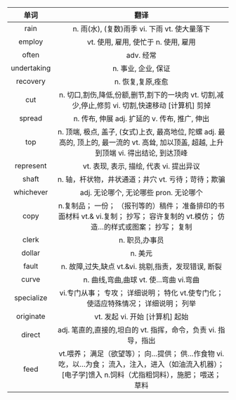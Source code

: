 |单词|翻译  |
|:--:|:--:| 
rain	|n. 雨(水), (复数)雨季 vi. 下雨 vt. 使大量落下
employ	|vt. 使用, 雇用, 使忙于 n. 使用, 雇用
often	|adv. 经常
undertaking	|n. 事业, 企业, 保证
recovery	|n. 恢复,复原,痊愈
cut	|n. 切口,割伤,降低,份额,删节,割下的一块肉 vt. 切割,减少,停止,修剪 vi. 切割,快速移动 [计算机] 剪掉
spread	|n. 传布, 伸展 adj. 扩延的 v. 传布, 推广, 伸出
top	|n. 顶端, 极点, 盖子, (女式)上衣, 最高地位, 陀螺 adj. 最高的, 顶上的, 最一流的 vt. 高耸, 加以顶盖, 超越, 上升到顶端 vi. 得出结论, 到达顶峰
represent	|vt. 表现, 表示, 描绘, 代表 vi. 提出异议
shaft	|n. 轴，杆状物，井状通道；井穴 vt. 亏待；苛待；欺骗
whichever	|adj. 无论哪个, 无论哪些 pron. 无论哪个
copy	|n.复制品； 一份； （报刊等的）稿件； 准备排印的书面材料 vt.& vi.复制； 抄写； 容许复制的 vt.模仿； 仿造…的样式或图案； 抄写； 复制
clerk	|n. 职员,办事员
dollar	|n. 美元
fault	|n. 故障,过失,缺点 vt.&vi. 挑剔,指责，发现错误, 断裂
curve	|n. 曲线,弯曲,曲球 vt. 使...弯曲 vi.弯曲
specialize	|vi.专门从事； 专攻； 详细说明； 特化 vt.使专门化； 使适应特殊情况； 详细说明； 列举
originate	|vt. 发起 vi. 开始 [计算机] 起始
direct	|adj. 笔直的,直接的,坦白的 vt. 指挥，命令，负责 vi. 指导，指出
feed	|vt.喂养； 满足（欲望等）； 向…提供； 供…作食物 vi.吃，以…为食； 流入，注入，进入（如油流入机器）； [电子学]馈入 n.饲料（尤指粗饲料），施肥； 喂送； 草料